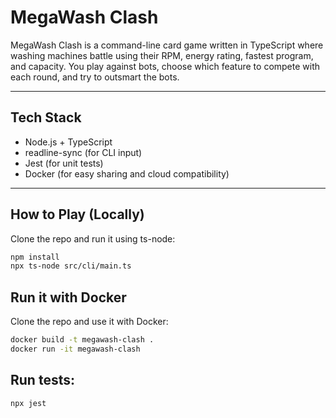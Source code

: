 # MegaWash Clash 

MegaWash Clash is a command-line card game written in TypeScript where washing machines battle using their RPM, energy rating, fastest program, and capacity. You play against bots, choose which feature to compete with each round, and try to outsmart the bots.


---

## Tech Stack

- Node.js + TypeScript
- readline-sync (for CLI input)
- Jest (for unit tests)
- Docker (for easy sharing and cloud compatibility)

---

## How to Play (Locally)

Clone the repo and run it using ts-node:

```bash
npm install
npx ts-node src/cli/main.ts
```


## Run it with Docker

Clone the repo and use it with Docker:

```bash
docker build -t megawash-clash .
docker run -it megawash-clash
```

## Run tests:

```bash
npx jest
```

